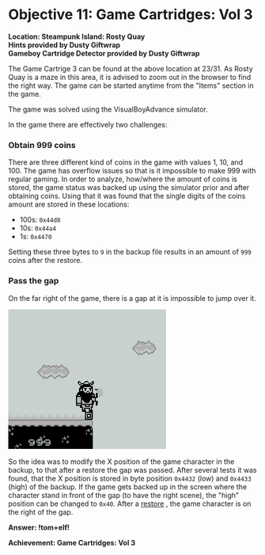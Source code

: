 # Objective 11: Game Cartridges: Vol 3
**Location: Steampunk Island: Rosty Quay**  
**Hints provided by Dusty Giftwrap**  
**Gameboy Cartridge Detector provided by Dusty Giftwrap**

The Game Cartrige 3 can be found at the above location at 23/31. As Rosty Quay is a maze in this area, it is advised to zoom out in the browser to find the right way.
The game can be started anytime from the "Items" section in the game.

The game was solved using the VisualBoyAdvance simulator.

In the game there are effectively two challenges:

### Obtain 999 coins
There are three different kind of coins in the game with values 1, 10, and 100. The game has overflow issues so that is it impossible to make 999 with regular gaming.
In order to analyze, how/where the amount of coins is stored, the game status was backed up using the simulator prior and after obtaining coins.
Using that it was found that the single digits of the coins amount are stored in these locations:

- 100s: `0x44d8`
- 10s: `0x44a4`
- 1s: `0x4470`

Setting these three bytes to `9` in the backup file results in an amount of `999` coins after the restore.

### Pass the gap
On the far right of the game, there is a gap at it is impossible to jump over it.

![gap](https://github.com/joergschwarzwaelder/hhc2023/blob/main/Objective-11/gap.png)

So the idea was to modify the X position of the game character in the backup, to that after a restore the gap was passed.
After several tests it was found, that the X position is stored in byte position `0x4432` (low) and `0x4433` (high) of the backup.
If the game gets backed up in the screen where the character stand in front of the gap (to have the right scene), the "high" position can be changed to `0x40`. After a [restore](https://github.com/joergschwarzwaelder/hhc2023/blob/main/Objective-11/game0.sgm) , the game character is on the right of the gap.

**Answer: !tom+elf!**


**Achievement: Game Cartridges: Vol 3**
<!--stackedit_data:
eyJoaXN0b3J5IjpbLTcyNTAyNjEyMiwtMTY1NjY0NzY1NCwtMj
U1Njk1MDQ2LC0yMDEwMTkyNjNdfQ==
-->